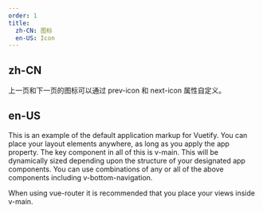 ```yaml
---
order: 1
title:
  zh-CN: 图标
  en-US: Icon
---
```


## zh-CN

上一页和下一页的图标可以通过 prev-icon 和 next-icon 属性自定义。

## en-US

This is an example of the default application markup for Vuetify. You can place your layout elements anywhere, as long as you apply the app property. The key component in all of this is v-main. This will be dynamically sized depending upon the structure of your designated app components. You can use combinations of any or all of the above components including v-bottom-navigation.

When using vue-router it is recommended that you place your views inside v-main.
